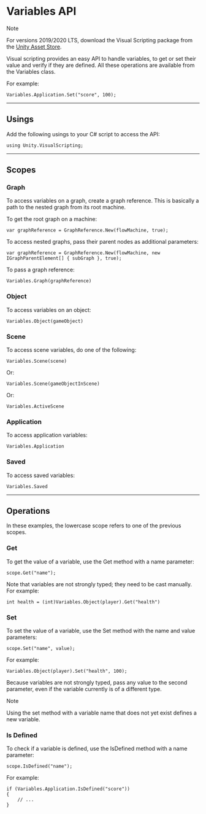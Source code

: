 # Variables API

> [!NOTE]
> For versions 2019/2020 LTS, download the Visual Scripting package from
> the [Unity Asset Store](https://assetstore.unity.com/packages/tools/visual-bolt-163802).

Visual scripting provides an easy API to handle variables, to get or set their value and verify if they are defined. All
these operations are available from the Variables class.

For example:

```
Variables.Application.Set("score", 100);
```

***

## Usings

Add the following usings to your C# script to access the API:

```
using Unity.VisualScripting;
```

***

## Scopes

### Graph

To access variables on a graph, create a graph reference. This is basically a path to the nested graph from its root
machine.

To get the root graph on a machine:

```
var graphReference = GraphReference.New(flowMachine, true);
```

To access nested graphs, pass their parent nodes as additional parameters:

```
var graphReference = GraphReference.New(flowMachine, new IGraphParentElement[] { subGraph }, true);
```

To pass a graph reference:

```
Variables.Graph(graphReference)
```

### Object

To access variables on an object:

```
Variables.Object(gameObject)
```

### Scene

To access scene variables, do one of the following:

```
Variables.Scene(scene)
```

Or:

```
Variables.Scene(gameObjectInScene)
```

Or:

```
Variables.ActiveScene
```

### Application

To access application variables:

```
Variables.Application
```

### Saved

To access saved variables:

```
Variables.Saved
```

***

## Operations

In these examples, the lowercase scope refers to one of the previous scopes.

### Get

To get the value of a variable, use the Get method with a name parameter:

```
scope.Get("name");
```

Note that variables are not strongly typed; they need to be cast manually. For example:

```
int health = (int)Variables.Object(player).Get("health")
```

### Set

To set the value of a variable, use the Set method with the name and value parameters:

```
scope.Set("name", value);
```

For example:

```
Variables.Object(player).Set("health", 100);
```

Because variables are not strongly typed, pass any value to the second parameter, even if the variable currently is of a
different type.

> [!NOTE]
> Using the set method with a variable name that does not yet exist defines a new variable.

### Is Defined

To check if a variable is defined, use the IsDefined method with a name parameter:

```
scope.IsDefined("name");
```

For example:

```
if (Variables.Application.IsDefined("score"))
{
    // ...
}
```

